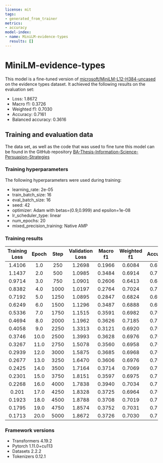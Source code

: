 ```yaml
---
license: mit
tags:
- generated_from_trainer
metrics:
- accuracy
model-index:
- name: MiniLM-evidence-types
  results: []
---
```


<!-- This model card has been generated automatically according to the information the Trainer had access to. You
should probably proofread and complete it, then remove this comment. -->

# MiniLM-evidence-types

This model is a fine-tuned version of [microsoft/MiniLM-L12-H384-uncased](https://huggingface.co/microsoft/MiniLM-L12-H384-uncased) on the evidence types dataset.
It achieved the following results on the evaluation set:
- Loss: 1.8672
- Macro f1: 0.3726
- Weighted f1: 0.7030
- Accuracy: 0.7161
- Balanced accuracy: 0.3616

## Training and evaluation data

The data set, as well as the code that was used to fine tune this model can be found in the GitHub repository [BA-Thesis-Information-Science-Persuasion-Strategies](https://github.com/mariekevdh/BA-Thesis-Information-Science-Persuasion-Strategies)

### Training hyperparameters

The following hyperparameters were used during training:
- learning_rate: 2e-05
- train_batch_size: 16
- eval_batch_size: 16
- seed: 42
- optimizer: Adam with betas=(0.9,0.999) and epsilon=1e-08
- lr_scheduler_type: linear
- num_epochs: 20
- mixed_precision_training: Native AMP

### Training results

| Training Loss | Epoch | Step | Validation Loss | Macro f1 | Weighted f1 | Accuracy | Balanced accuracy |
|:-------------:|:-----:|:----:|:---------------:|:--------:|:-----------:|:--------:|:-----------------:|
| 1.4106        | 1.0   | 250  | 1.2698          | 0.1966   | 0.6084      | 0.6735   | 0.2195            |
| 1.1437        | 2.0   | 500  | 1.0985          | 0.3484   | 0.6914      | 0.7116   | 0.3536            |
| 0.9714        | 3.0   | 750  | 1.0901          | 0.2606   | 0.6413      | 0.6446   | 0.2932            |
| 0.8382        | 4.0   | 1000 | 1.0197          | 0.2764   | 0.7024      | 0.7237   | 0.2783            |
| 0.7192        | 5.0   | 1250 | 1.0895          | 0.2847   | 0.6824      | 0.6963   | 0.2915            |
| 0.6249        | 6.0   | 1500 | 1.1296          | 0.3487   | 0.6888      | 0.6948   | 0.3377            |
| 0.5336        | 7.0   | 1750 | 1.1515          | 0.3591   | 0.6982      | 0.7024   | 0.3496            |
| 0.4694        | 8.0   | 2000 | 1.1962          | 0.3626   | 0.7185      | 0.7314   | 0.3415            |
| 0.4058        | 9.0   | 2250 | 1.3313          | 0.3121   | 0.6920      | 0.7085   | 0.3033            |
| 0.3746        | 10.0  | 2500 | 1.3993          | 0.3628   | 0.6976      | 0.7047   | 0.3495            |
| 0.3267        | 11.0  | 2750 | 1.5078          | 0.3560   | 0.6958      | 0.7055   | 0.3464            |
| 0.2939        | 12.0  | 3000 | 1.5875          | 0.3685   | 0.6968      | 0.7062   | 0.3514            |
| 0.2677        | 13.0  | 3250 | 1.6470          | 0.3606   | 0.6976      | 0.7070   | 0.3490            |
| 0.2425        | 14.0  | 3500 | 1.7164          | 0.3714   | 0.7069      | 0.7207   | 0.3551            |
| 0.2301        | 15.0  | 3750 | 1.8151          | 0.3597   | 0.6975      | 0.7123   | 0.3466            |
| 0.2268        | 16.0  | 4000 | 1.7838          | 0.3940   | 0.7034      | 0.7123   | 0.3869            |
| 0.201         | 17.0  | 4250 | 1.8328          | 0.3725   | 0.6964      | 0.7062   | 0.3704            |
| 0.1923        | 18.0  | 4500 | 1.8788          | 0.3708   | 0.7019      | 0.7154   | 0.3591            |
| 0.1795        | 19.0  | 4750 | 1.8574          | 0.3752   | 0.7031      | 0.7161   | 0.3619            |
| 0.1713        | 20.0  | 5000 | 1.8672          | 0.3726   | 0.7030      | 0.7161   | 0.3616            |


### Framework versions

- Transformers 4.19.2
- Pytorch 1.11.0+cu113
- Datasets 2.2.2
- Tokenizers 0.12.1
